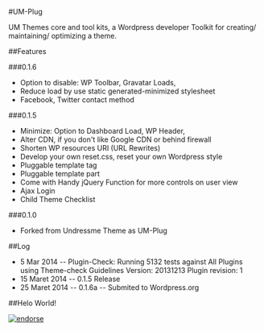 #UM-Plug

UM Themes core and tool kits, a Wordpress developer Toolkit for creating/ maintaining/ optimizing a theme.

##Features

###0.1.6

  * Option to disable:  WP Toolbar, Gravatar Loads, 
  * Reduce load by use static generated-minimized stylesheet
  * Facebook, Twitter contact method

###0.1.5

  * Minimize: Option to Dashboard Load, WP Header,
  * Alter CDN, if you don't like Google CDN or behind firewall
  * Shorten WP resources URI (URL Rewrites)
  * Develop your own reset.css, reset your own Wordpress style  
  * Pluggable template tag
  * Pluggable template part
  * Come with Handy jQuery Function for more controls on user view
  * Ajax Login
  * Child Theme Checklist

###0.1.0

  * Forked from Undressme Theme as UM-Plug


##Log

  - 5 Mar 2014 -- Plugin-Check: Running 5132 tests against All Plugins using Theme-check Guidelines Version: 20131213 Plugin revision: 1
  - 15 Maret 2014 -- 0.1.5 Release
  - 25 Maret 2014 -- 0.1.6a -- Submited to Wordpress.org 

##Helo World!

[![endorse](https://api.coderwall.com/tacoen/endorsecount.png)](https://coderwall.com/tacoen)
